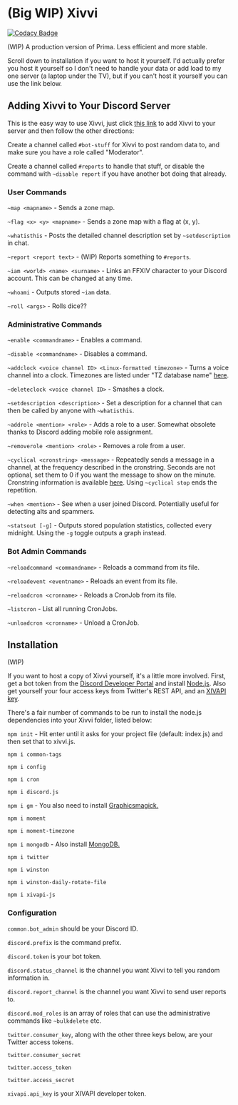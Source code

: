 # (Big WIP) Xivvi

[![Codacy Badge](https://api.codacy.com/project/badge/Grade/77d511b3bd694eb1bb086e9252985b4e)](https://app.codacy.com/app/karashiiro/Xivvi?utm_source=github.com&utm_medium=referral&utm_content=karashiiro/Xivvi&utm_campaign=Badge_Grade_Dashboard)

(WIP) A production version of Prima. Less efficient and more stable.

Scroll down to installation if you want to host it yourself. I'd actually prefer you host it yourself so I don't need to handle your data or add load to my one server (a laptop under the TV), but if you can't host it yourself you can use the link below.

## Adding Xivvi to Your Discord Server
This is the easy way to use Xivvi, just click [this link](https://discordapp.com/api/oauth2/authorize?client_id=582785047371841537&permissions=0&scope=bot) to add Xivvi to your server and then follow the other directions:

Create a channel called `#bot-stuff` for Xivvi to post random data to, and make sure you have a role called "Moderator".

Create a channel called `#reports` to handle that stuff, or disable the command with `~disable report` if you have another bot doing that already.

### User Commands
`~map <mapname>` - Sends a zone map.

`~flag <x> <y> <mapname>` - Sends a zone map with a flag at (x, y).

`~whatisthis` - Posts the detailed channel description set by `~setdescription` in chat.

`~report <report text>` - (WIP) Reports something to `#reports`.

`~iam <world> <name> <surname>` - Links an FFXIV character to your Discord account. This can be changed at any time.

`~whoami` - Outputs stored `~iam` data.

`~roll <args>` - Rolls dice??

### Administrative Commands
`~enable <commandname>` - Enables a command.

`~disable <commandname>` - Disables a command.

`~addclock <voice channel ID> <Linux-formatted timezone>` - Turns a voice channel into a clock. Timezones are listed under "TZ database name" [here](https://en.wikipedia.org/wiki/List_of_tz_database_time_zones).

`~deleteclock <voice channel ID>` - Smashes a clock.

`~setdescription <description>` - Set a description for a channel that can then be called by anyone with `~whatisthis`.

`~addrole <mention> <role>` - Adds a role to a user. Somewhat obsolete thanks to Discord adding mobile role assignment.

`~removerole <mention> <role>` - Removes a role from a user.

`~cyclical <cronstring> <message>` - Repeatedly sends a message in a channel, at the frequency described in the cronstring. Seconds are not optional, set them to 0 if you want the message to show on the minute. Cronstring information is available [here](https://www.npmjs.com/package/node-cron). Using `~cyclical stop` ends the repetition.

`~when <mention>` - See when a user joined Discord. Potentially useful for detecting alts and spammers.

`~statsout [-g]` - Outputs stored population statistics, collected every midnight. Using the `-g` toggle outputs a graph instead.

### Bot Admin Commands
`~reloadcommand <commandname>` - Reloads a command from its file.

`~reloadevent <eventname>` - Reloads an event from its file.

`~reloadcron <cronname>` - Reloads a CronJob from its file.

`~listcron` - List all running CronJobs.

`~unloadcron <cronname>` - Unload a CronJob.

## Installation
(WIP)

If you want to host a copy of Xivvi yourself, it's a little more involved. First, get a bot token from the [Discord Developer Portal](https://discordapp.com/developers/docs/intro) and install [Node.js](https://nodejs.org/en/). Also get yourself your four access keys from Twitter's REST API, and an [XIVAPI key](https://xivapi.com/account).

There's a fair number of commands to be run to install the node.js dependencies into your Xivvi folder, listed below:

`npm init` - Hit enter until it asks for your project file (default: index.js) and then set that to xivvi.js.

`npm i common-tags`

`npm i config`

`npm i cron`

`npm i discord.js`

`npm i gm` - You also need to install [Graphicsmagick.](http://www.graphicsmagick.org/)

`npm i moment`

`npm i moment-timezone`

`npm i mongodb` - Also install [MongoDB.](https://docs.mongodb.com/manual/administration/install-community/)

`npm i twitter`

`npm i winston`

`npm i winston-daily-rotate-file`

`npm i xivapi-js`

### Configuration
`common.bot_admin` should be your Discord ID.

`discord.prefix` is the command prefix.

`discord.token` is your bot token.

`discord.status_channel` is the channel you want Xivvi to tell you random information in.

`discord.report_channel` is the channel you want Xivvi to send user reports to.

`discord.mod_roles` is an array of roles that can use the administrative commands like `~bulkdelete` etc.

`twitter.consumer_key`, along with the other three keys below, are your Twitter access tokens.

`twitter.consumer_secret`

`twitter.access_token`

`twitter.access_secret`

`xivapi.api_key` is your XIVAPI developer token.
